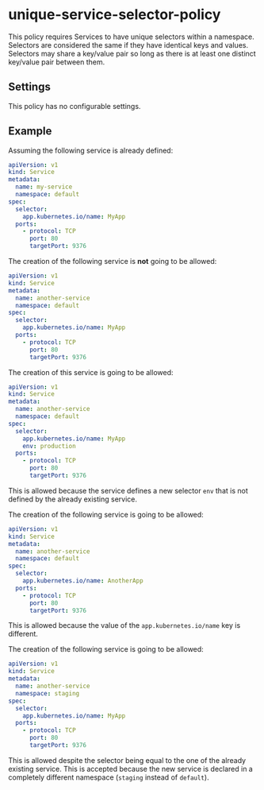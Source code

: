 
# unique-service-selector-policy

This policy requires Services to have unique selectors within a namespace. Selectors are considered the same if they have identical keys and values.
Selectors may share a key/value pair so long as there is at least one distinct key/value pair between them.

## Settings

This policy has no configurable settings. 

## Example

Assuming the following service is already defined:

```yaml
apiVersion: v1
kind: Service
metadata:
  name: my-service
  namespace: default
spec:
  selector:
    app.kubernetes.io/name: MyApp
  ports:
    - protocol: TCP
      port: 80
      targetPort: 9376
```

The creation of the following service is **not** going to be allowed:

```yaml
apiVersion: v1
kind: Service
metadata:
  name: another-service
  namespace: default
spec:
  selector:
    app.kubernetes.io/name: MyApp
  ports:
    - protocol: TCP
      port: 80
      targetPort: 9376
```

The creation of this service is going to be allowed:

```yaml
apiVersion: v1
kind: Service
metadata:
  name: another-service
  namespace: default
spec:
  selector:
    app.kubernetes.io/name: MyApp
    env: production
  ports:
    - protocol: TCP
      port: 80
      targetPort: 9376
```

This is allowed because the service defines a new selector `env` that is not
defined by the already existing service.

The creation of the following service is going to be allowed:

```yaml
apiVersion: v1
kind: Service
metadata:
  name: another-service
  namespace: default
spec:
  selector:
    app.kubernetes.io/name: AnotherApp
  ports:
    - protocol: TCP
      port: 80
      targetPort: 9376
```

This is allowed because the value of the `app.kubernetes.io/name` key is different.

The creation of the following service is going to be allowed:

```yaml
apiVersion: v1
kind: Service
metadata:
  name: another-service
  namespace: staging
spec:
  selector:
    app.kubernetes.io/name: MyApp
  ports:
    - protocol: TCP
      port: 80
      targetPort: 9376
```

This is allowed despite the selector being equal to the one of the already
existing service. This is accepted because the new service is declared in a
completely different namespace (`staging` instead of `default`).


